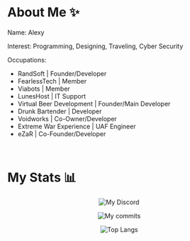 # About Me ✨

Name: Alexy

Interest: Programming, Designing, Traveling, Cyber Security

Occupations: 
- RandSoft | Founder/Developer
- FearlessTech | Member
- Viabots | Member
- LunesHost | IT Support
- Virtual Beer Development | Founder/Main Developer
- Drunk Bartender | Developer
- Voidworks | Co-Owner/Developer
- Extreme War Experience | UAF Engineer
- eZaR | Co-Founder/Developer

<br>

# My Stats 📊

<div align="center">

![My Discord](https://dcbadge.vercel.app/api/shield/697323031919591454)

![My commits](https://github-readme-stats.vercel.app/api?username=ItsNotAlexy&count_private=true&show_icons=true&theme=transparent)

![Top Langs](https://github-readme-stats.vercel.app/api/top-langs/?username=ItsNotAlexy&layout=compact&theme=transparent)
  
</div>
